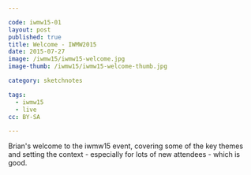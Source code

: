 ```yaml
---

code: iwmw15-01
layout: post
published: true
title: Welcome - IWMW2015
date: 2015-07-27
image: /iwmw15/iwmw15-welcome.jpg
image-thumb: /iwmw15/iwmw15-welcome-thumb.jpg

category: sketchnotes

tags:
  - iwmw15
  - live
cc: BY-SA

---
```


Brian's welcome to the iwmw15 event, covering some of the key themes and setting the context - especially for lots of new attendees - which is good.
